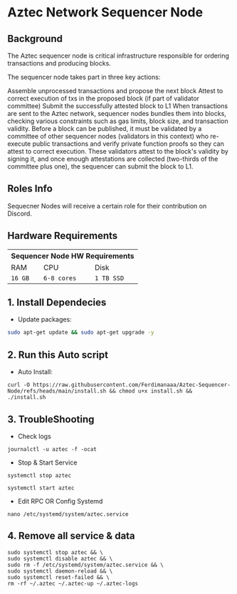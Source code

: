 # Aztec Network Sequencer Node
## Background
The Aztec sequencer node is critical infrastructure responsible for ordering transactions and producing blocks.

The sequencer node takes part in three key actions:

Assemble unprocessed transactions and propose the next block
Attest to correct execution of txs in the proposed block (if part of validator committee)
Submit the successfully attested block to L1
When transactions are sent to the Aztec network, sequencer nodes bundles them into blocks, checking various constraints such as gas limits, block size, and transaction validity. Before a block can be published, it must be validated by a committee of other sequencer nodes (validators in this context) who re-execute public transactions and verify private function proofs so they can attest to correct execution. These validators attest to the block's validity by signing it, and once enough attestations are collected (two-thirds of the committee plus one), the sequencer can submit the block to L1.
## Roles Info
Sequecner Nodes will receive a certain role for their contribution on Discord.
## Hardware Requirements
<table>
  <tr>
    <th colspan="3"> Sequencer Node HW Requirements </th>
  </tr>
  <tr>
    <td>RAM</td>
    <td>CPU</td>
    <td>Disk</td>
  </tr>
  <tr>
    <td><code>16 GB</code></td>
    <td><code>6-8 cores</code></td>
    <td><code>1 TB SSD</code></td>
  </tr>
</table>

## 1. Install Dependecies
* Update packages:
```bash
sudo apt-get update && sudo apt-get upgrade -y
```
## 2. Run this Auto script
* Auto Install:
```
curl -O https://raw.githubusercontent.com/Ferdimanaaa/Aztec-Sequencer-Node/refs/heads/main/install.sh && chmod u+x install.sh && ./install.sh
```
## 3. TroubleShooting 
* Check logs
```
journalctl -u aztec -f -ocat
```
* Stop & Start Service
```
systemctl stop aztec
```
```
systemctl start aztec 
```
* Edit RPC OR Config Systemd
```
nano /etc/systemd/system/aztec.service
```
## 4. Remove all service & data
```
sudo systemctl stop aztec && \
sudo systemctl disable aztec && \
sudo rm -f /etc/systemd/system/aztec.service && \
sudo systemctl daemon-reload && \
sudo systemctl reset-failed && \
rm -rf ~/.aztec ~/.aztec-up ~/.aztec-logs
```
